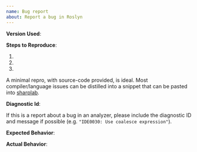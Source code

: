 ```yaml
---
name: Bug report
about: Report a bug in Roslyn
---
```


**Version Used**: 

**Steps to Reproduce**:

1. 
2. 
3. 

A minimal repro, with source-code provided, is ideal.  Most compiler/language issues can be distilled into a snippet that can be pasted into [sharplab](https://sharplab.io/).

**Diagnostic Id**:

If this is a report about a bug in an analyzer, please include the diagnostic ID and message if possible (e.g. `"IDE0030: Use coalesce expression"`).

**Expected Behavior**:

**Actual Behavior**:
